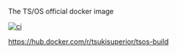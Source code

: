 The TS/OS official docker image

[![ci](https://github.com/tsuki-superior/tsos-build-docker/actions/workflows/docker-image.yml/badge.svg)](https://github.com/tsuki-superior/tsos-build-docker/actions/workflows/docker-image.yml)

https://hub.docker.com/r/tsukisuperior/tsos-build


